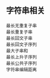 字符串相关
---------
    最长无重复子串
    最长重复子串
    最长回文子串
    最长回文子序列
    最大子串和
    最长上升子序列
    最长公共子序列
    字符串编辑距离
